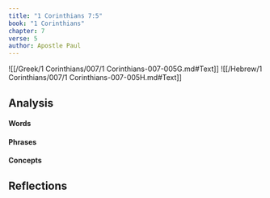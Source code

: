```yaml
---
title: "1 Corinthians 7:5"
book: "1 Corinthians"
chapter: 7
verse: 5
author: Apostle Paul
---
```

![[/Greek/1 Corinthians/007/1 Corinthians-007-005G.md#Text]]
![[/Hebrew/1 Corinthians/007/1 Corinthians-007-005H.md#Text]]

## Analysis

#### Words

#### Phrases

#### Concepts

## Reflections

